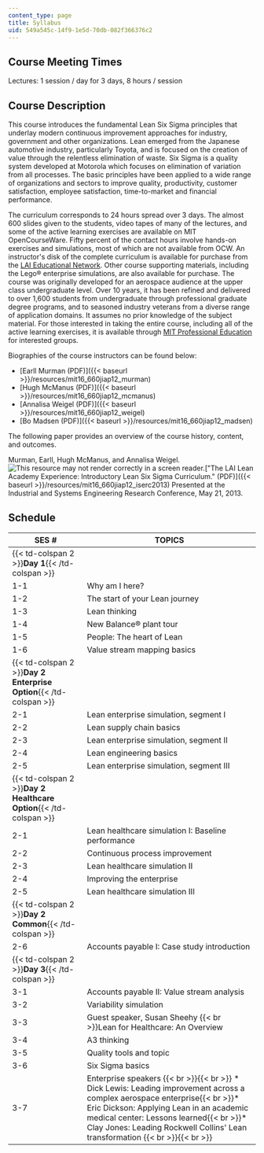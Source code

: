 ```yaml
---
content_type: page
title: Syllabus
uid: 549a545c-14f9-1e5d-70db-082f366376c2
---
```


Course Meeting Times
--------------------

Lectures: 1 session / day for 3 days, 8 hours / session

Course Description
------------------

This course introduces the fundamental Lean Six Sigma principles that underlay modern continuous improvement approaches for industry, government and other organizations. Lean emerged from the Japanese automotive industry, particularly Toyota, and is focused on the creation of value through the relentless elimination of waste. Six Sigma is a quality system developed at Motorola which focuses on elimination of variation from all processes. The basic principles have been applied to a wide range of organizations and sectors to improve quality, productivity, customer satisfaction, employee satisfaction, time-to-market and financial performance.

The curriculum corresponds to 24 hours spread over 3 days. The almost 600 slides given to the students, video tapes of many of the lectures, and some of the active learning exercises are available on MIT OpenCourseWare. Fifty percent of the contact hours involve hands-on exercises and simulations, most of which are not available from OCW. An instructor's disk of the complete curriculum is available for purchase from the [LAI Educational Network](http://www.metisdesign.com/lean-enterprise/academy.html). Other course supporting materials, including the Lego® enterprise simulations, are also available for purchase. The course was originally developed for an aerospace audience at the upper class undergraduate level. Over 10 years, it has been refined and delivered to over 1,600 students from undergraduate through professional graduate degree programs, and to seasoned industry veterans from a diverse range of application domains. It assumes no prior knowledge of the subject material. For those interested in taking the entire course, including all of the active learning exercises, it is available through [MIT Professional Education](http://web.mit.edu/professional/short-programs/courses/lean_academy_short_course.html) for interested groups.

Biographies of the course instructors can be found below:

*   [Earll Murman (PDF)]({{< baseurl >}}/resources/mit16_660jiap12_murman)
*   [Hugh McManus (PDF)]({{< baseurl >}}/resources/mit16_660jiap12_mcmanus)
*   [Annalisa Weigel (PDF)]({{< baseurl >}}/resources/mit16_660jiap12_weigel)
*   [Bo Madsen (PDF)]({{< baseurl >}}/resources/mit16_660jiap12_madsen)

The following paper provides an overview of the course history, content, and outcomes.

Murman, Earll, Hugh McManus, and Annalisa Weigel. ![This resource may not render correctly in a screen reader.](/images/inacessible.gif)["The LAI Lean Academy Experience: Introductory Lean Six Sigma Curriculum." (PDF)]({{< baseurl >}}/resources/mit16_660jiap12_iserc2013) Presented at the Industrial and Systems Engineering Research Conference, May 21, 2013.

Schedule
--------

| SES # | TOPICS |
| --- | --- |
| {{< td-colspan 2 >}}**Day 1**{{< /td-colspan >}} ||
| 1-1 | Why am I here? |
| 1-2 | The start of your Lean journey |
| 1-3 | Lean thinking |
| 1-4 | New Balance® plant tour |
| 1-5 | People: The heart of Lean |
| 1-6 | Value stream mapping basics |
| {{< td-colspan 2 >}}**Day 2 Enterprise Option**{{< /td-colspan >}} ||
| 2-1 | Lean enterprise simulation, segment I |
| 2-2 | Lean supply chain basics |
| 2-3 | Lean enterprise simulation, segment II |
| 2-4 | Lean engineering basics |
| 2-5 | Lean enterprise simulation, segment III |
| {{< td-colspan 2 >}}**Day 2 Healthcare Option**{{< /td-colspan >}} ||
| 2-1 | Lean healthcare simulation I: Baseline performance |
| 2-2 | Continuous process improvement |
| 2-3 | Lean healthcare simulation II |
| 2-4 | Improving the enterprise |
| 2-5 | Lean healthcare simulation III |
| {{< td-colspan 2 >}}**Day 2 Common**{{< /td-colspan >}} ||
| 2-6 | Accounts payable I: Case study introduction |
| {{< td-colspan 2 >}}**Day 3**{{< /td-colspan >}} ||
| 3-1 | Accounts payable II: Value stream analysis |
| 3-2 | Variability simulation |
| 3-3 | Guest speaker, Susan Sheehy  {{< br >}}Lean for Healthcare: An Overview |
| 3-4 | A3 thinking |
| 3-5 | Quality tools and topic |
| 3-6 | Six Sigma basics |
| 3-7 | Enterprise speakers {{< br >}}{{< br >}} *   Dick Lewis: Leading improvement across a complex aerospace enterprise{{< br >}}*   Eric Dickson: Applying Lean in an academic medical center: Lessons learned{{< br >}}*   Clay Jones: Leading Rockwell Collins' Lean transformation {{< br >}}{{< br >}}
